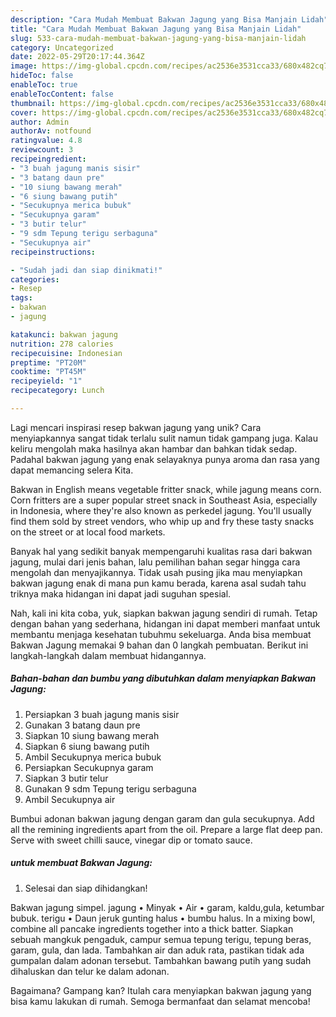 ```yaml
---
description: "Cara Mudah Membuat Bakwan Jagung yang Bisa Manjain Lidah"
title: "Cara Mudah Membuat Bakwan Jagung yang Bisa Manjain Lidah"
slug: 533-cara-mudah-membuat-bakwan-jagung-yang-bisa-manjain-lidah
category: Uncategorized
date: 2022-05-29T20:17:44.364Z
image: https://img-global.cpcdn.com/recipes/ac2536e3531cca33/680x482cq70/bakwan-jagung-foto-resep-utama.jpg
hideToc: false
enableToc: true
enableTocContent: false
thumbnail: https://img-global.cpcdn.com/recipes/ac2536e3531cca33/680x482cq70/bakwan-jagung-foto-resep-utama.jpg
cover: https://img-global.cpcdn.com/recipes/ac2536e3531cca33/680x482cq70/bakwan-jagung-foto-resep-utama.jpg
author: Admin
authorAv: notfound
ratingvalue: 4.8
reviewcount: 3
recipeingredient:
- "3 buah jagung manis sisir"
- "3 batang daun pre"
- "10 siung bawang merah"
- "6 siung bawang putih"
- "Secukupnya merica bubuk"
- "Secukupnya garam"
- "3 butir telur"
- "9 sdm Tepung terigu serbaguna"
- "Secukupnya air"
recipeinstructions:

- "Sudah jadi dan siap dinikmati!"
categories:
- Resep
tags:
- bakwan
- jagung

katakunci: bakwan jagung 
nutrition: 278 calories
recipecuisine: Indonesian
preptime: "PT20M"
cooktime: "PT45M"
recipeyield: "1"
recipecategory: Lunch

---
```





Lagi mencari inspirasi resep bakwan jagung yang unik? Cara menyiapkannya sangat tidak terlalu sulit namun tidak gampang juga. Kalau keliru mengolah maka hasilnya akan hambar dan bahkan tidak sedap. Padahal bakwan jagung yang enak selayaknya punya aroma dan rasa yang dapat memancing selera Kita.





Bakwan in English means vegetable fritter snack, while jagung means corn. Corn fritters are a super popular street snack in Southeast Asia, especially in Indonesia, where they&#39;re also known as perkedel jagung. You&#39;ll usually find them sold by street vendors, who whip up and fry these tasty snacks on the street or at local food markets.

Banyak hal yang sedikit banyak mempengaruhi kualitas rasa dari bakwan jagung, mulai dari jenis bahan, lalu pemilihan bahan segar hingga cara mengolah dan menyajikannya. Tidak usah pusing jika mau menyiapkan bakwan jagung enak di mana pun kamu berada, karena asal sudah tahu triknya maka hidangan ini dapat jadi suguhan spesial.






Nah, kali ini kita coba, yuk, siapkan bakwan jagung sendiri di rumah. Tetap dengan bahan yang sederhana, hidangan ini dapat memberi manfaat untuk membantu menjaga kesehatan tubuhmu sekeluarga. Anda bisa membuat Bakwan Jagung memakai 9 bahan dan 0 langkah pembuatan. Berikut ini langkah-langkah dalam membuat hidangannya.

<!--inarticleads1-->

##### Bahan-bahan dan bumbu yang dibutuhkan dalam menyiapkan Bakwan Jagung:

1. Persiapkan 3 buah jagung manis sisir
1. Gunakan 3 batang daun pre
1. Siapkan 10 siung bawang merah
1. Siapkan 6 siung bawang putih
1. Ambil Secukupnya merica bubuk
1. Persiapkan Secukupnya garam
1. Siapkan 3 butir telur
1. Gunakan 9 sdm Tepung terigu serbaguna
1. Ambil Secukupnya air


Bumbui adonan bakwan jagung dengan garam dan gula secukupnya. Add all the remining ingredients apart from the oil. Prepare a large flat deep pan. Serve with sweet chilli sauce, vinegar dip or tomato sauce. 

<!--inarticleads2-->

#####  untuk membuat Bakwan Jagung:


1. Selesai dan siap dihidangkan!

Bakwan jagung simpel. jagung • Minyak • Air • garam, kaldu,gula, ketumbar bubuk. terigu • Daun jeruk gunting halus • bumbu halus. In a mixing bowl, combine all pancake ingredients together into a thick batter. Siapkan sebuah mangkuk pengaduk, campur semua tepung terigu, tepung beras, garam, gula, dan lada. Tambahkan air dan aduk rata, pastikan tidak ada gumpalan dalam adonan tersebut. Tambahkan bawang putih yang sudah dihaluskan dan telur ke dalam adonan. 

Bagaimana? Gampang kan? Itulah cara menyiapkan bakwan jagung yang bisa kamu lakukan di rumah. Semoga bermanfaat dan selamat mencoba!
